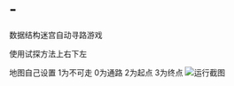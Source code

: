 # -
数据结构迷宫自动寻路游戏

使用试探方法上右下左

地图自己设置 1为不可走 0为通路 2为起点 3为终点
![运行截图](https://z3.ax1x.com/2021/07/13/WEUWWj.png)

